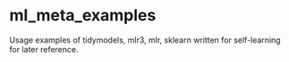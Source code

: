 # ml_meta_examples

Usage examples of tidymodels, mlr3, mlr, sklearn written for self-learning for later reference.
